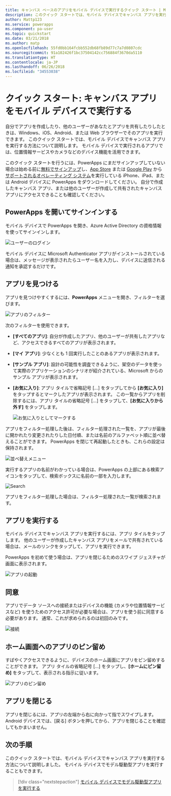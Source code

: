 ```yaml
---
title: キャンバス ベースのアプリをモバイル デバイスで実行するクイック スタート | Microsoft Docs
description: このクイック スタートでは、モバイル デバイスでキャンバス アプリを実行する方法について説明します。
author: Mattp123
ms.service: powerapps
ms.component: pa-user
ms.topic: quickstart
ms.date: 03/21/2018
ms.author: matp
ms.openlocfilehash: 55fd0bb164fcbb552db68fb89d77c7a7d0807cdc
ms.sourcegitcommit: 91a102426f1bc37504142cc756884f3670da5110
ms.translationtype: HT
ms.contentlocale: ja-JP
ms.lasthandoff: 06/26/2018
ms.locfileid: "34553038"
---
```

# <a name="quickstart-run-a-canvas-app-on-a-mobile-device"></a>クイック スタート: キャンバス アプリをモバイル デバイスで実行する
自分でアプリを作成したり、他のユーザーがあなたとアプリを共有したりしたときは、Windows、iOS、Android、または Web ブラウザーでそのアプリを実行できます。 このクイック スタートでは、モバイル デバイスでキャンバス アプリを実行する方法について説明します。 モバイル デバイスで実行されるアプリでは、位置情報サービスやカメラなどのデバイス機能を活用できます。

このクイック スタートを行うには、PowerApps にまだサインアップしていない場合は始める前に[無料でサインアップ](https://web.powerapps.com/signup?redirect=marketing&email=)し、[App Store](https://itunes.apple.com/app/powerapps/id1047318566?mt=8) または [Google Play](https://play.google.com/store/apps/details?id=com.microsoft.msapps) から[サポートされるオペレーティング システム](../maker/canvas-apps/limits-and-config.md)を実行している iPhone、iPad、または Android デバイスに PowerApps をダウンロードしてください。 自分で作成したキャンバス アプリ、または他のユーザーが作成して共有されたキャンバス アプリにアクセスできることも確認してください。

## <a name="open-powerapps-and-sign-in"></a>PowerApps を開いてサインインする
モバイル デバイスで PowerApps を開き、Azure Active Directory の資格情報を使ってサインインします。

![ユーザーのログイン](./media/run-app-client/run-client-login.png)

モバイル デバイスに Microsoft Authenticator アプリがインストールされている場合は、メッセージが表示されたらユーザー名を入力し、デバイスに送信される通知を承認するだけです。

## <a name="find-the-app"></a>アプリを見つける
アプリを見つけやすくするには、**PowerApps** メニューを開き、フィルターを選びます。

![アプリのフィルター](./media/run-app-client/filter-menu.png)

次のフィルターを使用できます。

* **[すべてのアプリ]**: 自分が作成したアプリ、他のユーザーが共有したアプリなど、アクセスできるすべてのアプリが表示されます。

* **[マイ アプリ]**: 少なくとも 1 回実行したことのあるアプリが表示されます。

* **[サンプル アプリ]**: 設計の可能性を調査できるように、架空のデータを使って実際のアプリケーションのシナリオが紹介されている、Microsoft からのサンプル アプリが表示されます。

* **[お気に入り]**: アプリ タイルで省略記号 [...] をタップしてから **[お気に入り]** をタップするとマークしたアプリが表示されます。 この一覧からアプリを削除するには、アプリ タイルの省略記号 [...] をタップして、**[お気に入りから外す]** をタップします。

    ![お気に入りとしてマークする](./media/run-app-client/favorite.png)

アプリをフィルター処理した後は、フィルター処理された一覧を、アプリが最後に開かれたり変更されたりした日付順、または名前のアルファベット順に並べ替えることができます。 PowerApps を閉じて再起動したときも、これらの設定は保持されます。

![並べ替えメニュー](./media/run-app-client/sort-menu.png)

実行するアプリの名前がわかっている場合は、PowerApps の上部にある検索アイコンをタップして、検索ボックスに名前の一部を入力します。

![Search](./media/run-app-client/search.png)

アプリをフィルター処理した場合は、フィルター処理された一覧が検索されます。

## <a name="run-an-app"></a>アプリを実行する
モバイル デバイスでキャンバス アプリを実行するには、アプリ タイルをタップします。 他のユーザーが作成したキャンバス アプリをメールで共有されている場合は、メールのリンクをタップして、アプリを実行できます。

PowerApps を初めて使う場合は、アプリを閉じるためのスワイプ ジェスチャが画面に表示されます。

![アプリの起動](./media/run-app-client/run-client-app.png)

## <a name="give-consent"></a>同意
アプリでデータ ソースへの接続またはデバイスの機能 (カメラや位置情報サービスなど) を使うためのアクセス許可が必要な場合は、アプリを使う前に同意する必要があります。 通常、これが求められるのは初回のみです。

![接続](./media/run-app-client/app-connection.png)

## <a name="pin-an-app-to-the-home-screen"></a>ホーム画面へのアプリのピン留め
すばやくアクセスできるように、デバイスのホーム画面にアプリをピン留めすることができます。 アプリ タイルの省略記号 [...] をタップし、**[ホームにピン留め]** をタップして、表示される指示に従います。

![アプリのピン留め](./media/run-app-client/run-client-pin.png)

## <a name="close-an-app"></a>アプリを閉じる
アプリを閉じるには、アプリの左端から右に向かって指でスワイプします。 Android デバイスでは、[戻る] ボタンを押してから、アプリを閉じることを確認してもかまいません。

## <a name="next-steps"></a>次の手順
このクイック スタートでは、モバイル デバイスでキャンバス アプリを実行する方法について説明しました。 モバイル デバイスでモデル駆動型アプリを実行することもできます。

> [!div class="nextstepaction"]
> [モバイル デバイスでモデル駆動型アプリを実行する](run-app-client-model-driven.md)
